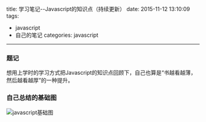 title: 学习笔记--Javascript的知识点（持续更新）
date: 2015-11-12 13:10:09
tags: 
- javascript
- 自己的笔记
categories: javascript

----------

### 题记

想用上学时的学习方式把Javascript的知识点回顾下，自己也算是“书越看越薄，然后越看越厚”的一种提升。
<!-- more -->

### 自己总结的基础图

![javascript基础图](/images/js.JPG)
